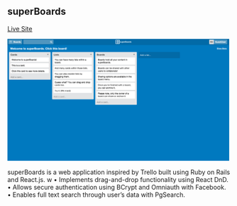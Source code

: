 ## superBoards

[Live Site][site]

[site]: http://www.superboards.xyz

<!-- ![screenshot](./sboards.png) -->
<img src="sboards.png" width="500" height="276" />

superBoards is a web application inspired by Trello built using Ruby on Rails and React.js.
w
• Implements drag-and-drop functionality using React DnD.
• Allows secure authentication using BCrypt and Omniauth with Facebook.
• Enables full text search through user’s data with PgSearch.

<!-- - Create an account
- Log in / Log out
- Create, read, edit, and delete boards
- Create, read, edit, and delete lists
- Create, read, edit, and delete cards
- Create, read, edit, and delete comments on cards
- Organize cards and lists within boards
- Share boards with other members
- Search through cards for blocks of text -->

<!-- 2. Some discussion of the technical achievements. Think of it as an expansion of the bullets in your resume -->

